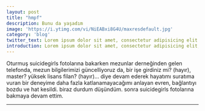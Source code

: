 ```yaml
---
layout: post
title: "hmpf"
description: Bunu da yaşadım
image: 'https://i.ytimg.com/vi/NiEABxi8G4U/maxresdefault.jpg'
category: 'blog'
twitter_text: Lorem ipsum dolor sit amet, consectetur adipisicing elit.
introduction: Lorem ipsum dolor sit amet, consectetur adipisicing elit, sed do eiusmod tempor incididunt ut labore et dolore magna aliqua.
---
```


Oturmuş suicidegirls fotolarına bakarken mezunlar derneğinden gelen telefonda, mezun bilgilerimizi güncelliyoruz da, bir işe girdiniz mi? (hayır), master? yüksek lisans filan? (hayır)... diye devam ederek hayatımı suratıma vuran bir deneyime daha fazla katlanamayacağımı anlayan evren, bağlantıyı bozdu ve hat kesildi. biraz durdum düşündüm. sonra suicidegirls fotolarına bakmaya devam ettim.



-----

